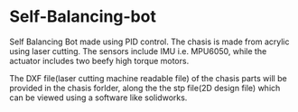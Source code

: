 # Self-Balancing-bot
Self Balancing Bot made using PID control. The chasis is made from acrylic using laser cutting. The sensors include IMU i.e. MPU6050, while the actuator includes two beefy high torque motors.

The DXF file(laser cutting machine readable file) of the chasis parts will be provided in the chasis forlder, along the the stp file(2D design file) which can be viewed using a software like solidworks.

